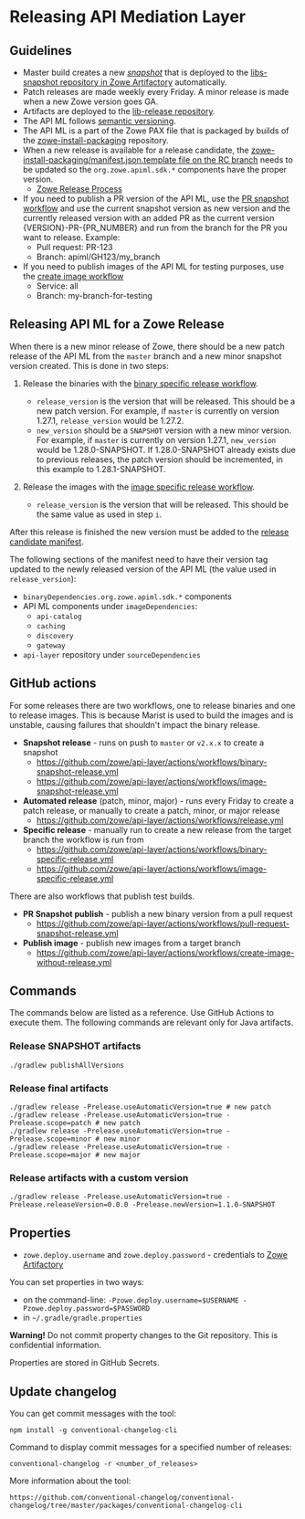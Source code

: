 # Releasing API Mediation Layer

## Guidelines

- Master build creates a new [_snapshot_](https://stackoverflow.com/questions/5901378/what-exactly-is-a-maven-snapshot-and-why-do-we-need-it) that is deployed to the [libs-snapshot repository in Zowe Artifactory](https://zowe.jfrog.io/zowe/libs-snapshot/org/zowe/apiml/sdk/ ) automatically.
- Patch releases are made weekly every Friday. A minor release is made when a new Zowe version goes GA.
- Artifacts are deployed to the [lib-release repository](https://zowe.jfrog.io/zowe/libs-release/org/zowe/apiml/sdk/).
- The API ML follows [semantic versioning](https://semver.org/).
- The API ML is a part of the Zowe PAX file that is packaged by builds of the [zowe-install-packaging](https://github.com/zowe/zowe-install-packaging/) repository.
- When a new release is available for a release candidate, the [zowe-install-packaging/manifest.json.template file on the RC branch](https://github.com/zowe/zowe-install-packaging/blob/rc/manifest.json.template) needs to be updated so the `org.zowe.apiml.sdk.*` components have the proper version.
  - [Zowe Release Process](https://github.com/zowe/community/blob/master/Technical-Steering-Committee/release.md)
- If you need to publish a PR version of the API ML, use the [PR snapshot workflow](https://github.com/zowe/api-layer/actions/workflows/pull-request-snapshot-release.yml) and use the current snapshot version as new version and the currently released version with an added PR as the current version {VERSION}-PR-{PR_NUMBER} and run from the branch for the PR you want to release. Example:
  - Pull request: PR-123
  - Branch: apiml/GH123/my_branch
- If you need to publish images of the API ML for testing purposes, use the [create image workflow](https://github.com/zowe/api-layer/actions/workflows/create-image-without-release.yml)
  - Service: all
  - Branch: my-branch-for-testing

## Releasing API ML for a Zowe Release

When there is a new minor release of Zowe, there should be a new patch release of the API ML from the `master` branch and a new minor snapshot version created.
This is done in two steps:
 
1. Release the binaries with the [binary specific release workflow](https://github.com/zowe/api-layer/actions/workflows/binary-specific-release.yml).
    * `release_version` is the version that will be released. This should be a new patch version. For example, if `master` is currently on version 1.27.1, `release_version` would be 1.27.2.
    * `new_version` should be a `SNAPSHOT` version with a new minor version. For example, if `master` is currently on version 1.27.1, `new_version` would be 1.28.0-SNAPSHOT.
      If 1.28.0-SNAPSHOT already exists due to previous releases, the patch version should be incremented, in this example to 1.28.1-SNAPSHOT.

2. Release the images with the [image specific release workflow](https://github.com/zowe/api-layer/actions/workflows/image-specific-release.yml).
    * `release_version` is the version that will be released. This should be the same value as used in step `i`.

After this release is finished the new version must be added to the [release candidate manifest](https://github.com/zowe/zowe-install-packaging/blob/rc/manifest.json.template).

The following sections of the manifest need to have their version tag updated to the newly released version of the API ML (the value used in `release_version`):
* `binaryDependencies.org.zowe.apiml.sdk.*` components
* API ML components under `imageDependencies`:
  * `api-catalog`
  * `caching`
  * `discovery`
  * `gateway`
* `api-layer` repository under `sourceDependencies`
  
## GitHub actions

For some releases there are two workflows, one to release binaries and one to release images. This is because Marist is used to build the images and is unstable,
causing failures that shouldn't impact the binary release.

- **Snapshot release** - runs on push to `master` or `v2.x.x` to create a snapshot
  - https://github.com/zowe/api-layer/actions/workflows/binary-snapshot-release.yml
  - https://github.com/zowe/api-layer/actions/workflows/image-snapshot-release.yml
- **Automated release** (patch, minor, major) - runs every Friday to create a patch release, or manually to create a patch, minor, or major release
  - https://github.com/zowe/api-layer/actions/workflows/release.yml
- **Specific release** - manually run to create a new release from the target branch the workflow is run from 
  - https://github.com/zowe/api-layer/actions/workflows/binary-specific-release.yml
  - https://github.com/zowe/api-layer/actions/workflows/image-specific-release.yml

There are also workflows that publish test builds.

- **PR Snapshot publish** - publish a new binary version from a pull request
  - https://github.com/zowe/api-layer/actions/workflows/pull-request-snapshot-release.yml
- **Publish image** - publish new images from a target branch
    - https://github.com/zowe/api-layer/actions/workflows/create-image-without-release.yml

## Commands

The commands below are listed as a reference. Use GitHub Actions to execute them. The following commands are relevant only for Java artifacts. 

### Release SNAPSHOT artifacts

```shell
./gradlew publishAllVersions
```

### Release final artifacts

```shell
./gradlew release -Prelease.useAutomaticVersion=true # new patch
./gradlew release -Prelease.useAutomaticVersion=true -Prelease.scope=patch # new patch
./gradlew release -Prelease.useAutomaticVersion=true -Prelease.scope=minor # new minor
./gradlew release -Prelease.useAutomaticVersion=true -Prelease.scope=major # new major
```

### Release artifacts with a custom version

```shell
./gradlew release -Prelease.useAutomaticVersion=true -Prelease.releaseVersion=0.0.0 -Prelease.newVersion=1.1.0-SNAPSHOT
```

## Properties

- `zowe.deploy.username` and `zowe.deploy.password` - credentials to [Zowe Artifactory](https://zowe.jfrog.io/)

You can set properties in two ways:

- on the command-line: `-Pzowe.deploy.username=$USERNAME -Pzowe.deploy.password=$PASSWORD`
- in `~/.gradle/gradle.properties`

**Warning!** Do not commit property changes to the Git repository. This is confidential information.

Properties are stored in GitHub Secrets.

## Update changelog

You can get commit messages with the tool:

`npm install -g conventional-changelog-cli`

Command to display commit messages for a specified number of releases:

`conventional-changelog -r <number_of_releases>`

More information about the tool:

`https://github.com/conventional-changelog/conventional-changelog/tree/master/packages/conventional-changelog-cli`
